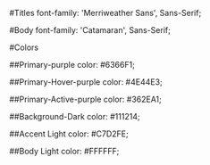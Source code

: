 #Titles 
font-family: 'Merriweather Sans', Sans-Serif;

#Body
font-family: 'Catamaran', Sans-Serif;

#Colors

##Primary-purple
color: #6366F1;

##Primary-Hover-purple
color: #4E44E3;

##Primary-Active-purple
color: #362EA1;

##Background-Dark
color: #111214;

##Accent Light
color: #C7D2FE;

##Body Light
color: #FFFFFF;


